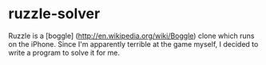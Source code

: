 ruzzle-solver
=============
Ruzzle is a [boggle] (http://en.wikipedia.org/wiki/Boggle) clone which runs on the iPhone. Since I'm apparently terrible at the
game myself, I decided to write a program to solve it for me.
